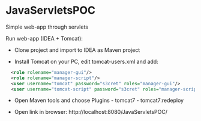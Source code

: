 # JavaServletsPOC
Simple web-app through servlets

Run web-app (IDEA + Tomcat):

* Clone project and import to IDEA as Maven project

* Install Tomcat on your PC, edit tomcat-users.xml and add:
```xml
  <role rolename="manager-gui"/>
  <role rolename="manager-script"/>
  <user username="tomcat" password="s3cret" roles="manager-gui"/>
  <user username="tomcat-script" password="s3cret" roles="manager-script"/>
```
* Open Maven tools and choose Plugins - tomcat7 - tomcat7:redeploy

* Open link in browser: http://localhost:8080/JavaServletsPOC/ 
